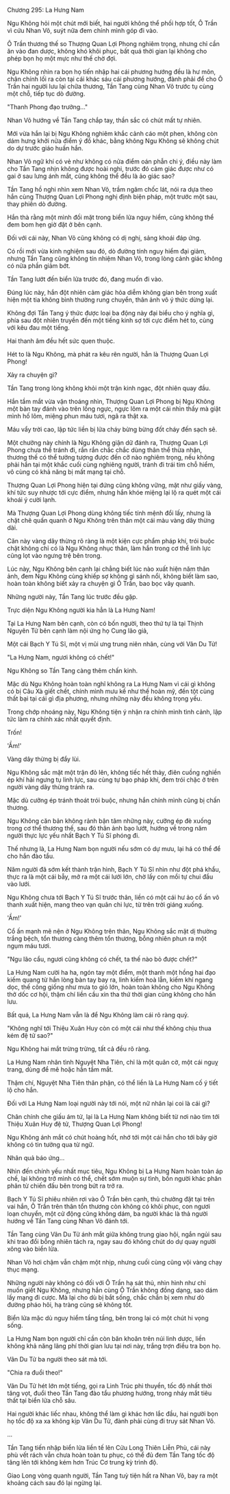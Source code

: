




Chương 295: La Hưng Nam


Ngu Không hỏi một chút mới biết, hai người không thể phối hợp tốt, Ô Trần vì cứu Nhan Võ, suýt nữa đem chính mình góp đi vào.

Ô Trần thương thế so Thượng Quan Lợi Phong nghiêm trọng, nhưng chỉ cần ăn vào đan dược, không khó khôi phục, bất quá thời gian lại không cho phép bọn họ một mực như thế chờ đợi.

Ngu Không nhìn ra bọn họ tiến nhập hai cái phương hướng đều là hư môn, chân chính lối ra còn tại cái khác sáu cái phương hướng, đành phải để cho Ô Trần hai người lưu lại chữa thương, Tần Tang cùng Nhan Võ trước tụ cùng một chỗ, tiếp tục dò đường.

"Thanh Phong đạo trưởng..."

Nhan Võ hướng về Tần Tang chắp tay, thần sắc có chút mất tự nhiên.

Mới vừa hắn lại bị Ngu Không nghiêm khắc cảnh cáo một phen, không còn dám hưng khởi nửa điểm ý đồ khác, bằng không Ngu Không sẽ không chút do dự trước giáo huấn hắn.

Nhan Võ ngữ khí có vẻ như không có nửa điểm oán phẫn chi ý, điều này làm cho Tần Tang nhịn không được hoài nghi, trước đó cảm giác được như có gai ở sau lưng ánh mắt, cũng không thể đều là ảo giác sao?

Tần Tang hồ nghi nhìn xem Nhan Võ, trầm ngâm chốc lát, nói ra dựa theo hắn cùng Thượng Quan Lợi Phong nghị định biện pháp, một trước một sau, thay phiên dò đường.

Hắn thà rằng một mình đối mặt trong biển lửa nguy hiểm, cũng không thể đem bom hẹn giờ đặt ở bên cạnh.

Đối với cái này, Nhan Võ cũng không có dị nghị, sảng khoái đáp ứng.

Có rồi mới vừa kinh nghiệm sau đó, dò đường tính nguy hiểm đại giảm, nhưng Tần Tang cũng không tín nhiệm Nhan Võ, trong lòng cảnh giác không có nửa phần giảm bớt.

Tần Tang lướt đến biển lửa trước đó, đang muốn đi vào.

Đúng lúc này, hắn đột nhiên cảm giác hỏa diễm không gian bên trong xuất hiện một tia không bình thường rung chuyển, thân ảnh vô ý thức dừng lại.

Không đợi Tần Tang ý thức được loại ba động này đại biểu cho ý nghĩa gì, phía sau đột nhiên truyền đến một tiếng kinh sợ tới cực điểm hét to, cùng với kêu đau một tiếng.

Hai thanh âm đều hết sức quen thuộc.

Hét to là Ngu Không, mà phát ra kêu rên người, hẳn là Thượng Quan Lợi Phong!

Xảy ra chuyện gì?

Tần Tang trong lòng không khỏi một trận kinh ngạc, đột nhiên quay đầu.

Hắn tầm mắt vừa vặn thoáng nhìn, Thượng Quan Lợi Phong bị Ngu Không một bàn tay đánh vào trên lồng ngực, ngực lõm ra một cái nhìn thấy mà giật mình hố lõm, miệng phun máu tươi, ngã ra thật xa.

Máu vẩy trời cao, lập tức liền bị lửa cháy bừng bừng đốt cháy đến sạch sẽ.

Một chưởng này chính là Ngu Không giận dữ đánh ra, Thượng Quan Lợi Phong chưa thể tránh đi, rắn rắn chắc chắc dùng thân thể thừa nhận, thương thế có thể tưởng tượng được đến cỡ nào nghiêm trọng, nếu không phải hắn tại một khắc cuối cùng nghiêng người, tránh đi trái tim chỗ hiểm, vô cùng có khả năng bị mất mạng tại chỗ.

Thượng Quan Lợi Phong hiện tại đứng cũng không vững, mặt như giấy vàng, khí tức suy nhược tới cực điểm, nhưng hắn khóe miệng lại lộ ra quét một cái khoái ý cười lạnh.

Mà Thượng Quan Lợi Phong dùng không tiếc tính mệnh đổi lấy, nhưng là chặt chẽ quấn quanh ở Ngu Không trên thân một cái màu vàng dây thừng dài.

Căn này vàng dây thừng rõ ràng là một kiện cực phẩm pháp khí, trói buộc chặt không chỉ có là Ngu Không nhục thân, làm hắn trong cơ thể linh lực cũng lọt vào ngưng trệ bên trong.

Lúc này, Ngu Không bên cạnh lại chẳng biết lúc nào xuất hiện năm thân ảnh, đem Ngu Không cùng khiếp sợ không gì sánh nổi, không biết làm sao, hoàn toàn không biết xảy ra chuyện gì Ô Trần, bao bọc vây quanh.

Những người này, Tần Tang lúc trước đều gặp.

Trực diện Ngu Không người kia hẳn là La Hưng Nam!

Tại La Hưng Nam bên cạnh, còn có bốn người, theo thứ tự là tại Thịnh Nguyên Tử bên cạnh làm nội ứng họ Cung lão giả,

Một cái Bạch Y Tú Sĩ, một vị mũi ưng trung niên nhân, cùng với Vân Du Tử!

"La Hưng Nam, ngươi không có chết!"

Ngu Không so Tần Tang càng thêm chấn kinh.

Mặc dù Ngu Không hoàn toàn nghĩ không ra La Hưng Nam vì cái gì không có bị Câu Xà giết chết, chính mình mưu kế như thế hoàn mỹ, đến tột cùng thất bại tại cái gì địa phương, nhưng những này đều không trọng yếu.

Trong chớp nhoáng này, Ngu Không tiện ý nhận ra chính mình tình cảnh, lập tức làm ra chính xác nhất quyết định.

Trốn!

'Ầm!'

Vàng dây thừng bị đẩy lùi.

Ngu Không sắc mặt một trận đỏ lên, không tiếc hết thảy, điên cuồng nghiền ép khí hải ngưng tụ linh lực, sau cùng tự bạo pháp khí, đem trói chặc ở trên người vàng dây thừng tránh ra.

Mặc dù cưỡng ép tránh thoát trói buộc, nhưng hắn chính mình cũng bị chấn thương.

Ngu Không căn bản không rảnh bận tâm những này, cưỡng ép đè xuống trong cơ thể thương thế, sau đó thân ảnh bạo lướt, hướng về trong năm người thực lực yếu nhất Bạch Y Tú Sĩ phóng đi.

Thế nhưng là, La Hưng Nam bọn người nếu sớm có dự mưu, lại há có thể để cho hắn đào tẩu.

Năm người đã sớm kết thành trận hình, Bạch Y Tú Sĩ nhìn như đột phá khẩu, thực ra là một cái bẫy, mở ra một cái lưới lớn, chờ lấy con mồi tự chui đầu vào lưới.

Ngu Không chưa tới Bạch Y Tú Sĩ trước thân, liền có một cái hư ảo cổ ấn vô thanh xuất hiện, mang theo vạn quân chi lực, từ trên trời giáng xuống.

'Ầm!'

Cổ ấn mạnh mẽ nện ở Ngu Không trên thân, Ngu Không sắc mặt dị thường trắng bệch, tổn thương càng thêm tổn thương, bỗng nhiên phun ra một ngụm máu tươi.

"Ngu lão cẩu, ngươi cũng không có chết, ta thế nào bỏ được chết?"

La Hưng Nam cười ha ha, ngón tay một điểm, một thanh một hồng hai đạo kiếm quang từ hắn lòng bàn tay bay ra, linh kiếm hoà lẫn, kiếm khí ngang dọc, thế công giống như mưa to gió lớn, hoàn toàn không cho Ngu Không thở dốc cơ hội, thậm chí liền cầu xin tha thứ thời gian cũng không cho hắn lưu.

Bất quá, La Hưng Nam vẫn là để Ngu Không làm cái rõ ràng quỷ.

"Không nghĩ tới Thiệu Xuân Huy còn có một cái như thế không chịu thua kém đệ tử sao?"

Ngu Không hai mắt trừng trừng, tất cả đều rõ ràng.

La Hưng Nam nhân tình Nguyệt Nha Tiên, chỉ là một quân cờ, một cái nguỵ trang, dùng để mê hoặc hắn tầm mắt.

Thậm chí, Nguyệt Nha Tiên thân phận, có thể liền là La Hưng Nam cố ý tiết lộ cho hắn.

Đối với La Hưng Nam loại người này tới nói, một nữ nhân lại coi là cái gì?

Chân chính che giấu ám tử, lại là La Hưng Nam không biết từ nơi nào tìm tới Thiệu Xuân Huy đệ tử, Thượng Quan Lợi Phong!

Ngu Không ánh mắt có chút hoảng hốt, nhớ tới một cái hắn cho tới bây giờ không có tin tưởng qua từ ngữ.

Nhân quả báo ứng...

Nhìn đến chính yếu nhất mục tiêu, Ngu Không bị La Hưng Nam hoàn toàn áp chế, lại không trở mình có thể, chết sớm muộn sự tình, bốn người khác phân phân từ chiến đấu bên trong bứt ra trở ra.

Bạch Y Tú Sĩ phiêu nhiên rơi vào Ô Trần bên cạnh, thủ chưởng đặt tại trên vai hắn, Ô Trần trên thân tổn thương còn không có khôi phục, con ngươi loạn chuyển, một cử động cũng không dám, ba người khác là thả người hướng về Tần Tang cùng Nhan Võ đánh tới.

Tần Tang cùng Vân Du Tử ánh mắt giữa không trung giao hội, ngắn ngủi sau khi trao đổi bỗng nhiên tách ra, ngay sau đó không chút do dự quay người xông vào biển lửa.

Nhan Võ hơi chậm vẫn chậm một nhịp, nhưng cuối cùng cũng vội vàng chạy thục mạng.

Những người này không có đối với Ô Trần hạ sát thủ, nhìn hình như chỉ muốn giết Ngu Không, nhưng hắn cùng Ô Trần không đồng dạng, sao dám lấy mạng đi cược. Mà lại cho dù bị bắt sống, chắc chắn bị xem như dò đường pháo hôi, hạ tràng cũng sẽ không tốt.

Biển lửa mặc dù nguy hiểm tầng tầng, bên trong lại có một chút hi vọng sống.

La Hưng Nam bọn người chỉ cần còn băn khoăn trên núi linh dược, liền không khả năng lãng phí thời gian lưu tại nơi này, trắng trợn điều tra bọn họ.

Vân Du Tử ba người theo sát mà tới.

"Chia ra đuổi theo!"

Vân Du Tử hét lớn một tiếng, gọi ra Linh Trúc phi thuyền, tốc độ nhất thời tăng vọt, đuổi theo Tần Tang đào tẩu phương hướng, trong nháy mắt tiêu thất tại biển lửa chỗ sâu.

Hai người khác liếc nhau, không thể làm gì khác hơn lắc đầu, hai người bọn họ tốc độ xa xa không kịp Vân Du Tử, đành phải cùng đi truy sát Nhan Võ.

...

Tần Tang tiến nhập biển lửa liền tế lên Cửu Long Thiên Liễn Phù, cái này phù vết rách vẫn chưa hoàn toàn tu phục, có thể đủ đem Tần Tang tốc độ tăng lên tới không kém hơn Trúc Cơ trung kỳ trình độ.

Giao Long vòng quanh người, Tần Tang tuỳ tiện hất ra Nhan Võ, bay ra một khoảng cách sau đó lại ngừng lại.




